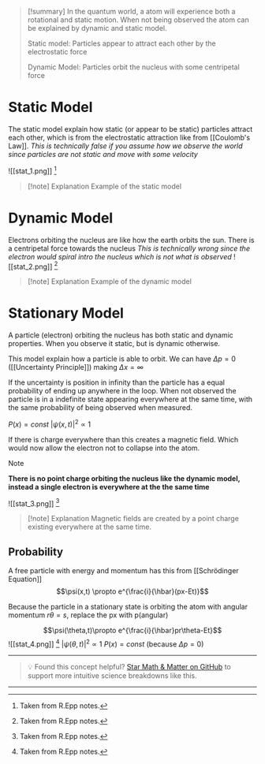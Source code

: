 
>[!summary]
>In the quantum world, a atom will experience both a rotational and static motion. When not being observed the atom can be explained by dynamic and static model.
>
>Static model:
>Particles appear to attract each other by the electrostatic force
>
>Dynamic Model:
>Particles orbit the nucleus with some centripetal force

# Static Model
The static model explain how static (or appear to be static) particles attract each other, which is from the electrostatic attraction like from [[Coulomb's Law]]. 
*This is technically false if you assume how we observe the world since particles are not static and move with some velocity*

![[stat_1.png]]
[^1]
>[!note] Explanation
Example of the static model

# Dynamic Model
Electrons orbiting the nucleus are like how the earth orbits the sun. There is a centripetal force towards the nucleus
*This is technically wrong since the electron would spiral intro the nucleus which is not what is observed*
![[stat_2.png]]
[^1]
>[!note] Explanation
Example of the dynamic model

# Stationary Model
A particle (electron) orbiting the nucleus has both static and dynamic properties. When you observe it static, but is dynamic otherwise.

This model explain how a particle is able to orbit.
We can have $\Delta p = 0$ ([[Uncertainty Principle]]) making $\Delta x = \infty$ 

If the uncertainty is position in infinity than the particle has a equal probability of ending up anywhere in the loop. When not observed the particle is in a indefinite state appearing everywhere at the same time, with the same probability of being observed when measured.

$P(x) = const$
 $|\psi(x,t)|^2 \propto 1$ 

If there is charge everywhere than this creates a magnetic field. Which would now allow the electron not to collapse into the atom.

>[!note]
**There is no point charge orbiting the nucleus like the dynamic model, instead a single electron is everywhere at the the same time**

![[stat_3.png]]
[^1]
>[!note] Explanation
Magnetic fields are created by a point charge existing everywhere at the same time.

## Probability
A free particle with energy and momentum has this from [[Schrödinger Equation]]
$$\psi(x,t) \propto e^{\frac{i}{\hbar}(px-Et)}$$

Because the particle in a stationary state is orbiting the atom with angular momentum $r\theta = s$, replace the px with p(angular)

$$\psi(\theta,t)\propto e^{\frac{i}{\hbar}pr\theta-Et}$$
![[stat_4.png]]
[^1]
$|\psi(\theta,t)|^2 \propto 1$ 
$P(x) = const$ (because $\Delta p = 0$)

[^1]: Taken from R.Epp notes.

---

> 💡 Found this concept helpful? [Star Math & Matter on GitHub](https://github.com/rajeevphysics/Obsidan-MathMatter) to support more intuitive science breakdowns like this.

---
